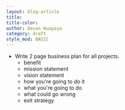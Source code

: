 ```yaml
---
layout: blog-article
title:  
title-color:
author: Devan Huapaya
category: draft
style_mod: BASIC
---
```


- Write 2 page business plan for all projects.
    - benefit
    - mission statement
    - vision statement
    - how you're going to do it
    - what you're going to do
    - what could go wrong
    - exit strategy
